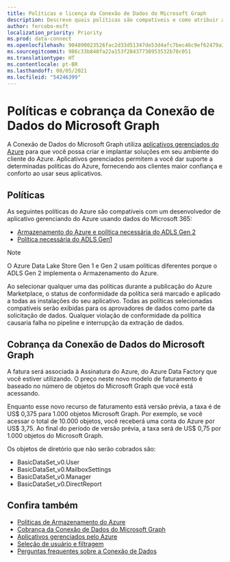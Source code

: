 ```yaml
---
title: Políticas e licença da Conexão de Dados do Microsoft Graph
description: Descreve quais políticas são compatíveis e como atribuir acesso ISV a SKUs para organizações.
author: fercobo-msft
localization_priority: Priority
ms.prod: data-connect
ms.openlocfilehash: 904890023526fac2d33d51347de53d4afc7bec46c9ef62479a32ebe9874561ab
ms.sourcegitcommit: 986c33b848fa22a153f28437738953532b78c051
ms.translationtype: HT
ms.contentlocale: pt-BR
ms.lasthandoff: 08/05/2021
ms.locfileid: "54246399"
---
```

# <a name="microsoft-graph-data-connect-policies-and-billing"></a>Políticas e cobrança da Conexão de Dados do Microsoft Graph

A Conexão de Dados do Microsoft Graph utiliza [aplicativos gerenciados do Azure](/azure/managed-applications/overview) para que você possa criar e implantar soluções em seu ambiente do cliente do Azure. Aplicativos gerenciados permitem a você dar suporte a determinadas políticas do Azure, fornecendo aos clientes maior confiança e conforto ao usar seus aplicativos.

## <a name="policies"></a>Políticas

As seguintes políticas do Azure são compatíveis com um desenvolvedor de aplicativo gerenciando do Azure usando dados do Microsoft 365:

- [Armazenamento do Azure e política necessária do ADLS Gen 2](/azure/storage/common/policy-reference)
- [Política necessária do ADLS Gen1](/azure/data-lake-store/policy-reference)

> [!NOTE]
> O Azure Data Lake Store Gen 1 e Gen 2 usam políticas diferentes porque o ADLS Gen 2 implementa o Armazenamento do Azure.

Ao selecionar qualquer uma das políticas durante a publicação do Azure Marketplace, o status de conformidade da política será marcado e aplicado a todas as instalações do seu aplicativo. Todas as políticas selecionadas compatíveis serão exibidas para os aprovadores de dados como parte da solicitação de dados. Qualquer violação de conformidade da política causaria falha no pipeline e interrupção da extração de dados.

## <a name="billing-for-microsoft-graph-data-connect"></a>Cobrança da Conexão de Dados do Microsoft Graph

A fatura será associada à Assinatura do Azure, do Azure Data Factory que você estiver utilizando. O preço neste novo modelo de faturamento é baseado no número de objetos do Microsoft Graph que você está acessando.

Enquanto esse novo recurso de faturamento está versão prévia, a taxa é de US$ 0,375 para 1.000 objetos Microsoft Graph. Por exemplo, se você acessar o total de 10.000 objetos, você receberá uma conta do Azure por US$ 3,75. Ao final do período de versão prévia, a taxa será de US$ 0,75 por 1.000 objetos do Microsoft Graph.

Os objetos de diretório que não serão cobrados são:

- BasicDataSet_v0.User
- BasicDataSet_v0.MailboxSettings
- BasicDataSet_v0.Manager
- BasicDataSet_v0.DirectReport

## <a name="see-also"></a>Confira também

- [Políticas de Armazenamento do Azure](/azure/storage/common/policy-reference)
- [Cobrança da Conexão de Dados do Microsoft Graph](https://azure.microsoft.com/pricing/details/graph-data-connect/)
- [Aplicativos gerenciados pelo Azure](/azure/managed-applications/overview)
- [Seleção de usuário e filtragem](data-connect-filtering.md)
- [Perguntas frequentes sobre a Conexão de Dados](data-connect-faq.md)
